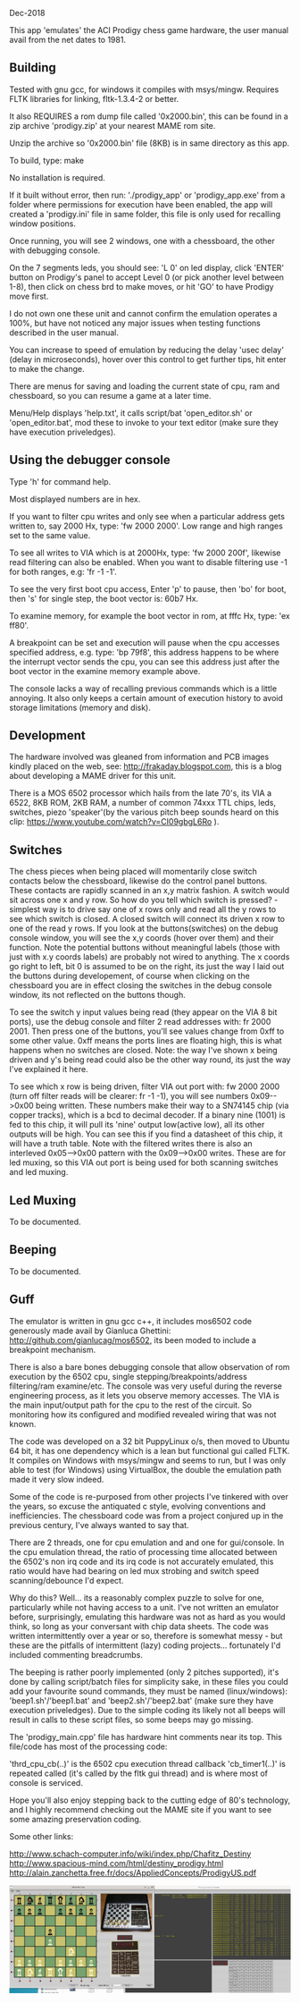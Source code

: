 
Dec-2018

This app 'emulates' the ACI Prodigy chess game hardware, the user manual avail from the net dates to 1981.

## Building
Tested with gnu gcc, for windows it compiles with msys/mingw. 
Requires FLTK libraries for linking, fltk-1.3.4-2 or better.


It also REQUIRES a rom dump file called '0x2000.bin', this can be found in a zip archive 'prodigy.zip' at your nearest MAME rom site.

Unzip the archive so '0x2000.bin' file (8KB) is in same directory as this app. 

To build, type: make

No installation is required.

If it built without error, then run: './prodigy_app' or 'prodigy_app.exe' from a folder where permissions for execution have been enabled, the app will created a 'prodigy.ini' file in same folder, this file is only used for recalling window positions.

Once running, you will see 2 windows, one with a chessboard, the other with debugging console.

On the 7 segments leds, you should see: 'L  0' on led display, click 'ENTER' button on Prodigy's panel to accept Level 0 (or pick another level between 1-8), then click on chess brd to make moves, or hit 'GO' to have Prodigy move first.

I do not own one these unit and cannot confirm the emulation operates a 100%, but have not noticed any major issues when testing functions described in the user manual.

You can increase to speed of emulation by reducing the delay 'usec delay' (delay in microseconds), hover over this control to get further tips, hit enter to make the change.

There are menus for saving and loading the current state of cpu, ram and chessboard, so you can resume a game at a later time.

Menu/Help displays 'help.txt', it calls script/bat 'open_editor.sh'  or  'open_editor.bat', mod these to invoke to your text editor (make sure they have execution priveledges).


## Using the debugger console
Type 'h' for command help.

Most displayed numbers are in hex.

If you want to filter cpu writes and only see when a particular address gets written to, say 2000 Hx, type: 'fw 2000 2000'. Low range and high ranges set to the same value.

To see all writes to VIA which is at 2000Hx, type: 'fw 2000 200f', likewise read filtering can also be enabled. 
When you want to disable filtering use -1 for both ranges, e.g: 'fr -1 -1'.

To see the very first boot cpu access, Enter 'p' to pause, then 'bo' for boot, then 's' for single step, the boot vector is: 60b7 Hx.

To examine memory, for example the boot vector in rom, at fffc Hx, type: 'ex ff80'.

A breakpoint can be set and execution will pause when the cpu accesses specified address, e.g. type: 'bp 79f8', this address happens to be where the interrupt vector sends the cpu, you can see this address just after the boot vector in the examine memory example above.

The console lacks a way of recalling previous commands which is a little annoying. It also only keeps a certain amount of execution history to avoid storage limitations (memory and disk).



## Development
The hardware involved was gleaned from information and PCB images kindly placed on the web, see: http://frakaday.blogspot.com, this is a blog about developing
a MAME driver for this unit.

There is a MOS 6502 processor which hails from the late 70's, its VIA a 6522, 8KB ROM, 2KB RAM, a number of common 74xxx TTL chips, leds, switches, piezo 'speaker'(by the various pitch beep sounds heard on this clip: https://www.youtube.com/watch?v=CI09gbgL6Ro ).

## Switches
The chess pieces when being placed will momentarily close switch contacts below the chessboard, likewise do the control panel buttons.  These contacts are rapidly scanned in an x,y matrix fashion. A switch would sit across one x and y row. So how do you tell which switch is pressed? - simplest way is to drive say one of x rows only and read all the y rows to see which switch is closed. A closed switch will connect its driven x row to one of the read y rows. If you look at the buttons(switches) on the debug console window, you will see the x,y coords (hover over them) and their function. Note the potential buttons without meaningful labels (those with just with x.y coords labels) are probably not wired to anything. The x coords go right to left, bit 0 is assumed to be on the right, its just the way I laid out the buttons during developement, of course when clicking on the chessboard you are in effect closing the switches in the debug console window, its not reflected on the buttons though.

To see the switch y input values being read (they appear on the VIA 8 bit ports), use the debug console and filter 2 read addresses with: fr 2000 2001. Then press one of the buttons, you'll see values change from 0xff to some other value. 0xff means the ports lines are floating high, this is what happens when no switches are closed. Note: the way I've shown x being driven and y's being read could also be the other way round, its just the way I've explained it here.

To see which x row is being driven, filter VIA out port with: fw 2000 2000 (turn off filter reads will be clearer: fr -1 -1), you will see numbers 0x09-->0x00 being written. These numbers make their way to a SN74145 chip (via copper tracks), which is a bcd to decimal decoder. If a binary nine (1001) is fed to this chip, it will pull its 'nine' output low(active low), all its other outputs will be high. You can see this if you find a datasheet of this chip, it will have a truth table. Note with the filtered writes there is also an interleved 0x05-->0x00 pattern with the 0x09-->0x00 writes. These are for led muxing, so this VIA out port is being used for both scanning switches and led muxing.

## Led Muxing
To be documented.

## Beeping
To be documented.


## Guff
The emulator is written in gnu gcc c++, it includes mos6502 code generously made avail by Gianluca Ghettini: http://github.com/gianlucag/mos6502, its been moded to include a breakpoint mechanism.

There is also a bare bones debugging console that allow observation of rom execution by the 6502 cpu, single stepping/breakpoints/address filtering/ram examine/etc. The console was very useful during the reverse engineering process, as it lets you observe memory accesses. The VIA is the main input/output path for the cpu to the rest of the circuit. So monitoring how its configured and modified revealed wiring that was not known.

The code was developed on a 32 bit PuppyLinux o/s, then moved to Ubuntu 64 bit, it has one dependency which is a lean but functional gui called FLTK. It compiles on Windows with msys/mingw and seems to run, but I was only able to test (for Windows) using VirtualBox, the double the emulation path made it very slow indeed.

Some of the code is re-purposed from other projects I've tinkered with over the years, so excuse the antiquated c style, evolving conventions and inefficiencies. The chessboard code was from a project conjured up in the previous century, I've always wanted to say that.

There are 2 threads, one for cpu emulation and and one for gui/console. In the cpu emulation thread, the ratio of processing time allocated between the 6502's non irq code and its irq code is not accurately emulated, this ratio would have had bearing on led mux strobing and switch speed scanning/debounce I'd expect.

Why do this? Well... its a reasonably complex puzzle to solve for one, particularly while not having access to a unit. I've not written an emulator before, surprisingly, emulating this hardware was not as hard as you would think, so long as your conversant with chip data sheets. The code was written intermittently over a year or so, therefore is somewhat messy - but these are the pitfalls of intermittent (lazy) coding projects... fortunately I'd included commenting breadcrumbs.

The beeping is rather poorly implemented (only 2 pitches supported), it's done by calling script/batch files for simplicity sake, in these files you could add your favourite sound commands, they must be named (linux/windows): 'beep1.sh'/'beep1.bat' and  'beep2.sh'/'beep2.bat'  (make sure they have execution priveledges). Due to the simple coding its likely not all beeps will result in calls to these script files, so some beeps may go missing.

The 'prodigy_main.cpp' file has hardware hint comments near its top. This file/code has most of the processing code:

'thrd_cpu_cb(..)' is the 6502 cpu execution thread callback
'cb_timer1(..)' is repeated called (it's called by the fltk gui thread) and is where most of console is serviced.




Hope you'll also enjoy stepping back to the cutting edge of 80's technology, and I highly recommend checking out the MAME site if you want to see some amazing preservation coding.


Some other links:

http://www.schach-computer.info/wiki/index.php/Chafitz_Destiny
http://www.spacious-mind.com/html/destiny_prodigy.html
http://alain.zanchetta.free.fr/docs/AppliedConcepts/ProdigyUS.pdf


![ACI Prodigy](prodigy0.jpg)

